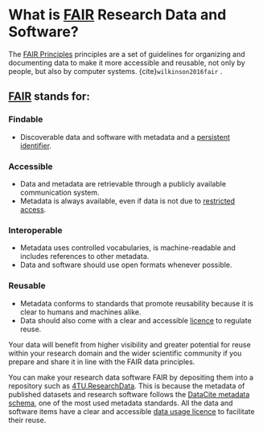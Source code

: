 # What is [FAIR](https://fair-software.nl/) Research Data and Software?

The [FAIR Principles](https://www.nature.com/articles/sdata201618) principles are a set of guidelines for organizing and documenting data to make it more accessible and reusable, not only by people, but also by computer systems. {cite}`wilkinson2016fair` . 

## [FAIR](https://fair-software.nl/) stands for:

### Findable
- Discoverable data and software with metadata and a [persistent identifier](https://support.orcid.org/hc/en-us/articles/360006971013-What-are-persistent-identifiers-PIDs). 

### Accessible
- Data and metadata are retrievable through a publicly available communication system.
- Metadata is always available, even if data is not due to [restricted access](/submission_workflow/setting_access_levels).

### Interoperable
- Metadata uses controlled vocabularies, is machine-readable and includes references to other metadata. 
- Data and software should use open formats whenever possible.

### Reusable 
- Metadata conforms to standards that promote reusability because it is clear to humans and machines alike. 
- Data should also come with a clear and accessible [licence](/submission_workflow/choosing_a_licence) to regulate reuse.

Your data will benefit from higher visibility and greater potential for reuse within your research domain and the wider scientific community if you prepare and share it in line with the FAIR data principles. 

You can make your research data software FAIR  by depositing them into a repository such as [4TU.ResearchData](https://data.4tu.nl/). This is because the metadata of published datasets and research software follows the [DataCite metadata schema](https://schema.datacite.org/), one of the most used metadata standards. All the data and software items have a clear and accessible [data usage licence](https://data.4tu.nl/info/en/use/publish-cite/upload-your-data-in-our-data-repository/licencing) to facilitate their reuse.

